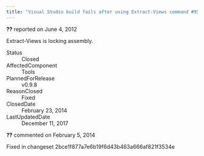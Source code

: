 ```yaml
---
title: "Visual Studio build fails after using Extract-Views command #950"
---
```

<div class="issue-report"><div class="issue-header"><b>??</b> reported on <time datetime="2012-06-04T10:18:20.173-07:00" title="2012-06-04T10:18:20.173-07:00">June 4, 2012</time></div><div class="issue-message" markdown="1">

Extract-Views is locking assembly.

</div><div class="issue-footer"><dl><dt>Status</dt><dd>Closed</dd><dt>AffectedComponent</dt><dd>Tools</dd><dt>PlannedForRelease</dt><dd>v0.9.8</dd><dt>ReasonClosed</dt><dd>Fixed</dd><dt>ClosedDate</dt><dd><time datetime="2014-02-23T19:19:57.787-08:00" title="2014-02-23T19:19:57.787-08:00">February 23, 2014</time></dd><dt>LastUpdatedDate</dt><dd><time datetime="2017-12-11T02:15:56.247-08:00" title="2017-12-11T02:15:56.247-08:00">December 11, 2017</time></dd></dl></div></div><div id="comment-132726" class="issue-comment"><div class="issue-header"><b>??</b> commented on <time datetime="2014-02-05T11:42:29.557-08:00" title="2014-02-05T11:42:29.557-08:00">February 5, 2014</time></div><div class="issue-message" markdown="1">

Fixed in changeset 2bce1f877a7e6b19f6d43b463a666af821f3534e

</div></div>